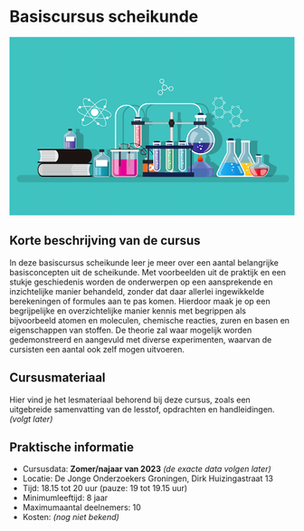 # Basiscursus scheikunde

![Scheikunde](scheikunde.png)

## Korte beschrijving van de cursus
In deze basiscursus scheikunde leer je meer over een aantal belangrijke basisconcepten uit de scheikunde. Met voorbeelden uit de praktijk en een stukje geschiedenis worden de onderwerpen op een aansprekende en inzichtelijke manier behandeld, zonder dat daar allerlei ingewikkelde berekeningen of formules aan te pas komen. Hierdoor maak je op een begrijpelijke en overzichtelijke manier kennis met begrippen als bijvoorbeeld atomen en moleculen, chemische reacties, zuren en basen en eigenschappen van stoffen. De theorie zal waar mogelijk worden gedemonstreerd en aangevuld met diverse experimenten, waarvan de cursisten een aantal ook zelf mogen uitvoeren.

## Cursusmateriaal
Hier vind je het lesmateriaal behorend bij deze cursus, zoals een uitgebreide samenvatting van de lesstof, opdrachten en handleidingen.
<br>*(volgt later)*

## Praktische informatie
- Cursusdata: **Zomer/najaar van 2023** *(de exacte data volgen later)*
- Locatie: De Jonge Onderzoekers Groningen, Dirk Huizingastraat 13
- Tijd: 18.15 tot 20 uur (pauze: 19 tot 19.15 uur)
- Minimumleeftijd: 8 jaar
- Maximumaantal deelnemers: 10
- Kosten: *(nog niet bekend)*
